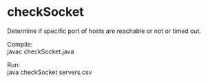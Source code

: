 # checkSocket
Determine if specific port of hosts are reachable or not or timed out.

Compile:  
javac checkSocket.java

Run:  
java checkSocket servers.csv

